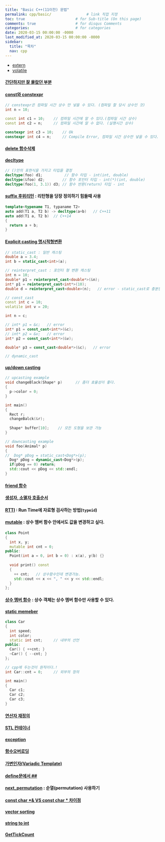 ```yaml
---
title: "Basic C++(11이전) 문법"
permalink: cpp/basic/                # link 직접 지정
toc: true                       # for Sub-title (On this page)
comments: true                  # for disqus Comments
categories:                     # for categories
date: 2020-03-15 00:00:00 -0000
last_modified_at: 2020-03-15 00:00:00 -0000
sidebar:
  title: "목차"
  nav: cpp
---
```


* [extern](/cpp/basic/extern/)
* [volatile](/cpp/basic/volatile/)

#### [간단하지만 잘 몰랐던 부분](https://8bitscoding.github.io/cpp-basic/)

#### [const와 constexpr](https://8bitscoding.github.io/const_constexpr/)

```cpp
// constexpr은 컴파일 시간 상수 만 넣을 수 있다. (컴파일 할 당시 상수인 것)
int n = 10;

const int c1 = 10;    // 컴파일 시간에 알 수 있다.(컴파일 시간 상수)
const int c2 = n;     // 컴파일 시간에 알 수 없다. (실행시간 상수)

constexpr int c3 = 10;    // Ok
constexpr int c4 = n;     // Compile Error, 컴파일 시간 상수만 넣을 수 있다.
```

#### [delete 함수삭제](https://8bitscoding.github.io/cpp-delete/)
#### [decltype](https://8bitscoding.github.io/decltype/)

```cpp
// ()안의 표현식을 가지고 타입을 결정
decltype(foo) d1;          // 함수 타입 - int(int, double)
decltype(&foo) d2;        // 함수 포인터 타입 - int(*)(int, double)
decltype(foo(1, 3.1)) d3; // 함수 반환(return) 타입 - int
```

#### [suffix 후위리턴](https://8bitscoding.github.io/cpp-suffix/) : 리턴형을 당장 정의하기 힘들때 사용

```cpp
template<typename T1, typaname T2>
auto add(T1 a, T2 b) -> decltype(a+b)   // C++11
auto add(T1 a, T2 b)  // C++14
{
  return a + b;
}
```

#### [Explicit casting 명시적형변환](https://8bitscoding.github.io/cpp-explicit-casting/)

```cpp
// static_cast : 일반 캐스팅
double a = 3.4;
int b = static_cast<int>(a);

// reinterpret_cast : 포인터 형 변환 캐스팅
int n = 10;
double* p1 = reinterpret_cast<double*>(&n);
int* p1 = reinterpret_cast<int*>(10);
double d = reinterpret_cast<double>(n);   // error - static_cast로 충분한 것을 reinterpret_cast사용

// const_cast
const int c = 10;
volatile int v = 20;

int n = c;

// int* p1 = &c;   // error
int* p1 = const_cast<int*>(&c);
// int* p2 = &v;   // error
int* p2 = const_cast<int*>(&v);

double* p3 = const_cast<double*>(&c);   // error

// dynamic_cast

```

#### [up/down casting](https://8bitscoding.github.io/cpp-up-down-casting/)

```cpp
// upcasting example
void changeBlack(Shape* p)      // 좀더 효율성이 좋다.
{
  p->color = 0;
}

int main()
{
  Rect r;
  changeBalck(&r);
  
  Shape* buffer[10];    // 모든 도형을 보관 가능
}

// downcasting example
void foo(Animal* p)
{
//  Dog* pDog = static_cast<Dog*>(p);
  Dog* pDog = dynamic_cast<Dog*>(p);
  if(pDog == 0) return;
  std::cout << pDog << std::endl;
}
```

#### [friend 함수](https://8bitscoding.github.io/cpp-friend-func/)
#### [생성자, 소멸자 호출순서](https://8bitscoding.github.io/cpp-newdel-call/)
#### [RTTI](https://8bitscoding.github.io/cpp-RTTI/) : Run Time에 자료형 검사하는 방법(`typeid`)
#### [mutable](https://8bitscoding.github.io/cpp-mutable/) : 상수 멤버 함수 안에서도 값을 변경하고 싶다.

```cpp
class Point
{
  int x, y;
  mutable int cnt = 0;
public:
  Point(int a = 0, int b = 0) : x(a), y(b) {}
  
  void print() const
  {
    ++ cnt;   // 상수함수인데 변경가능.
    std::cout << x << ", " << y << std::endl;
  }
};
```

#### [상수 멤버 함수](https://8bitscoding.github.io/cpp-const-func/) : 상수 객체는 상수 멤버 함수만 사용할 수 있다.
#### [static memeber](https://8bitscoding.github.io/cpp-static-member/)

```cpp
class Car
{
  int speed;
  int color;
  static int cnt;     // 내부의 선언
public:
  Car() { ++cnt; }
  ~Car() { --cnt; }
};

// cpp에 두는것이 원칙이다.!
int Car::cnt = 0;     // 외부의 정의

int main()
{
  Car c1;
  Car c2;
  Car c3;
}
```

#### [연산자 재정의](https://8bitscoding.github.io/cpp-operator/)
#### [STL 컨테이너](https://8bitscoding.github.io/cpp-STL/)
#### [exception](https://8bitscoding.github.io/cpp-exception/)
#### [함수오버로딩](https://8bitscoding.github.io/cpp-function-overloading/)
#### [가변인자(Variadic Template)](https://8bitscoding.github.io/cpp-variadic-template/)

#### [define문에서 ##](https://8bitscoding.github.io/cpp-define)
#### [next_permutation](https://8bitscoding.github.io/C++-next_permutation) : 순열(permutation) 사용하기
#### [const char *& VS const char * 차이점](https://8bitscoding.github.io/C++-constchar/)
#### [vector sorting](https://8bitscoding.github.io/C++-vector-sorting/)
#### [string to int](https://8bitscoding.github.io/C++-string-to-int/)
#### [GetTickCount](https://8bitscoding.github.io/cpp-gettickcount/)